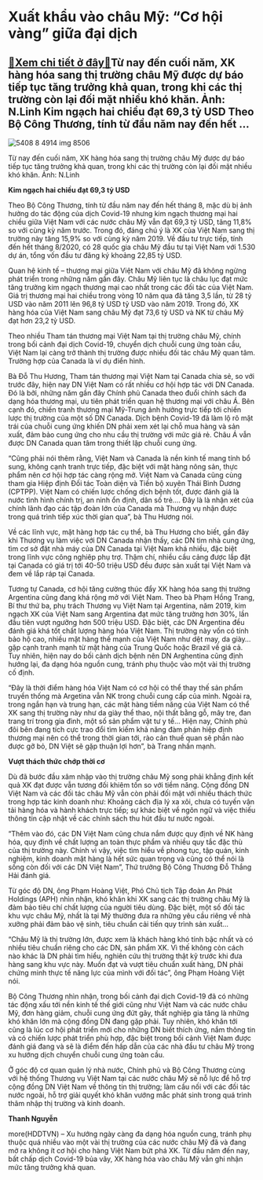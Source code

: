Xuất khẩu vào châu Mỹ: “Cơ hội vàng” giữa đại dịch
==================================================

[:gift:Xem chi tiết ở đây:gift:](https://hddtvn.com/xuat-khau-vao-chau-my-co-hoi-vang-giua-dai-dich/)Từ nay đến cuối năm, XK hàng hóa sang thị trường châu Mỹ được dự báo tiếp tục tăng trưởng khả quan, trong khi các thị trường còn lại đối mặt nhiều khó khăn. Ảnh: N.Linh Kim ngạch hai chiều đạt 69,3 tỷ USD Theo Bộ Công Thương, tính từ đầu năm nay đến hết …
---------------------------------------------------------------------------------------------------------------------------------------------------------------------------------------------------------------------------------------------------------------





![5408 8 4914 img 8506](https://haiquanonline.com.vn/stores/news_dataimages/anhntp/102020/05/16/in_article/5408_8-_4914_IMG_8506.jpg?rt=20201006082218 "undefined")


Từ nay đến cuối năm, XK hàng hóa sang thị trường châu Mỹ được dự báo tiếp tục tăng trưởng khả quan, trong khi các thị trường còn lại đối mặt nhiều khó khăn. Ảnh: N.Linh



**Kim ngạch hai chiều đạt 69,3 tỷ USD** 


Theo Bộ Công Thương, tính từ đầu năm nay đến hết tháng 8, mặc dù bị ảnh hưởng do tác động của dịch Covid-19 nhưng kim ngạch thương mại hai chiều giữa Việt Nam với các nước châu Mỹ vẫn đạt 69,3 tỷ USD, tăng 11,8% so với cùng kỳ năm trước. Trong đó, đáng chú ý là XK của Việt Nam sang thị trường này tăng 15,9% so với cùng kỳ năm 2019. Về đầu tư trực tiếp, tính đến hết tháng 8/2020, có 28 quốc gia châu Mỹ đầu tư tại Việt Nam với 1.530 dự án, tổng vốn đầu tư đăng ký khoảng 22,85 tỷ USD.





Quan hệ kinh tế – thương mại giữa Việt Nam với châu Mỹ đã không ngừng phát triển trong những năm gần đây. Châu Mỹ liên tục là châu lục đạt mức tăng trưởng kim ngạch thương mại cao nhất trong các đối tác của Việt Nam. Giá trị thương mại hai chiều trong vòng 10 năm qua đã tăng 3,5 lần, từ 28 tỷ USD vào năm 2011 lên 96,8 tỷ USD tỷ USD vào năm 2019. Trong đó, XK hàng hóa của Việt Nam sang châu Mỹ đạt 73,6 tỷ USD và NK từ châu Mỹ đạt hơn 23,2 tỷ USD.



Theo nhiều Tham tán thương mại Việt Nam tại thị trường châu Mỹ, chính trong bối cảnh đại dịch Covid-19, chuyển dịch chuỗi cung ứng toàn cầu, Việt Nam lại càng trở thành thị trường được nhiều đối tác châu Mỹ quan tâm. Trường hợp của Canada là ví dụ điển hình.


Bà Đỗ Thu Hương, Tham tán thương mại Việt Nam tại Canada chia sẻ, so với trước đây, hiện nay DN Việt Nam có rất nhiều cơ hội hợp tác với DN Canada. Đó là bởi, những năm gần đây Chính phủ Canada theo đuổi chính sách đa dạng hóa thương mại, ưu tiên phát triển quan hệ thương mại với châu Á. Bên cạnh đó, chiến tranh thương mại Mỹ-Trung ảnh hưởng trực tiếp tới chiến lược thị trường của một số DN Canada. Dịch bệnh Covid-19 đã làm lộ rõ mặt trái của chuỗi cung ứng khiến DN phải xem xét lại chỗ mua hàng và sản xuất, đảm bảo cung ứng cho nhu cầu thị trường với mức giá rẻ. Châu Á vẫn được DN Canada quan tâm trong thiết lập chuỗi cung ứng.


“Cũng phải nói thêm rằng, Việt Nam và Canada là nền kinh tế mang tính bổ sung, không cạnh tranh trực tiếp, đặc biệt với mặt hàng nông sản, thực phẩm nên cơ hội hợp tác càng rộng mở. Việt Nam và Canada cũng cùng tham gia Hiệp định Đối tác Toàn diện và Tiến bộ xuyên Thái Bình Dương (CPTPP). Việt Nam có chiến lược chống dịch bệnh tốt, được đánh giá là nước tình hình chính trị, an ninh ổn định, dân số trẻ…. Đây là là nhận xét của chính lãnh đạo các tập đoàn lớn của Canada mà Thương vụ nhận được trong quá trình tiếp xúc thời gian qua”, bà Thu Hương nói.


Về các lĩnh vực, mặt hàng hợp tác cụ thể, bà Thu Hương cho biết, gần đây khi Thương vụ làm việc với DN Canada nhận thấy, các DN tìm nhà cung ứng, tìm cơ sở đặt nhà máy của DN Canada tại Việt Nam khá nhiều, đặc biệt trong lĩnh vực công nghiêp phụ trợ. Thậm chí, nhiều cầu cảng được lắp đặt tại Canada có giá trị tới 40-50 triệu USD đều được sản xuất tại Việt Nam và đem về lắp ráp tại Canada.


Tương tự Canada, cơ hội tăng cường thúc đẩy XK hàng hóa sang thị trường Argentina cũng đang khá rộng mở với Việt Nam. Theo bà Phạm Hồng Trang, Bí thư thứ ba, phụ trách Thương vụ Việt Nam tại Argentina, năm 2019, kim ngạch XK của Việt Nam sang Argentina đạt mức tăng trưởng hơn 30%, lần đầu tiên vượt ngưỡng hơn 500 triệu USD. Đặc biệt, các DN Argentina đều đánh giá khá tốt chất lượng hàng hóa Việt Nam. Thị trường này vốn có tính bảo hộ cao, nhiều mặt hàng thế mạnh của Việt Nam như dệt may, da giày… gặp cạnh tranh mạnh từ mặt hàng của Trung Quốc hoặc Brazil về giá cả. Tuy nhiên, hiện nay do bối cảnh dịch bệnh nên DN Arghentina cũng định hướng lại, đa dạng hóa nguồn cung, tránh phụ thuộc vào một vài thị trường cố định.


“Đây là thời điểm hàng hóa Việt Nam có cơ hội có thể thay thế sản phẩm truyền thống mà Argetina vẫn NK trong chuỗi cung cấp của mình. Ngoài ra, trong ngắn hạn và trung hạn, các mặt hàng tiềm năng của Việt Nam có thể XK sang thị trường này như da giày thể thao, nội thất bằng gỗ, mây tre, đan trang trí trong gia đình, một số sản phẩm vật tư y tế… Hiện nay, Chính phủ đôi bên đang tích cực trao đổi tìm kiếm khả năng đàm phán hiệp định thương mại nên có thể trong thời gian tới, rào cản thuế quan sẽ phần nào được gỡ bỏ, DN Việt sẽ gặp thuận lợi hơn”, bà Trang nhấn mạnh.


**Vượt thách thức chớp thời cơ**


Dù đã bước đầu xâm nhập vào thị trường châu Mỹ song phải khẳng định kết quả XK đạt được vẫn tương đối khiêm tốn so với tiềm năng. Cộng đồng DN Việt Nam và các đối tác châu Mỹ vẫn còn phải đối mặt với nhiều thách thức trong hợp tác kinh doanh như: Khoảng cách địa lý xa xôi, chưa có tuyến vận tải hàng hóa và hành khách trực tiếp; sự khác biệt về ngôn ngữ và việc thiếu thông tin cập nhật về các chính sách thu hút đầu tư nước ngoài.


“Thêm vào đó, các DN Việt Nam cũng chưa nắm được quy định về NK hàng hóa, quy định về chất lượng an toàn thực phẩm và nhiều quy tắc đặc thù của thị trường này. Chính vì vậy, việc tìm hiểu về phong tục, tập quán, kinh nghiệm, kinh doanh mặt hàng là hết sức quan trọng và cũng có thể nói là sống còn đối với các DN Việt Nam”, Thứ trưởng Bộ Công Thương Đỗ Thắng Hải đánh giá.


Từ góc độ DN, ông Phạm Hoàng Việt, Phó Chủ tịch Tập đoàn An Phát Holdings (APH) nhìn nhận, khó khăn khi XK sang các thị trường châu Mỹ là đảm bảo tiêu chí chất lượng của người tiêu dùng. Đặc biệt, một số đối tác khu vực châu Mỹ, nhất là tại Mỹ thường đưa ra những yêu cầu riêng về nhà xưởng phải đảm bảo vệ sinh, tiêu chuẩn cải tiến quy trình sản xuất…


“Châu Mỹ là thị trường lớn, được xem là khách hàng khó tính bậc nhất và có nhiều tiêu chuẩn riêng cho các DN, sản phẩm XK. Vì thế không còn cách nào khác là DN phải tìm hiểu, nghiên cứu thị trường thật kỹ trước khi đưa hàng sang khu vực này. Muốn đạt và vượt tiêu chuẩn xuất hàng, DN phải chứng minh thực tế năng lực của mình với đối tác”, ông Phạm Hoàng Việt nói.


Bộ Công Thương nhìn nhận, trong bối cảnh đại dịch Covid-19 đã có những tác động xấu tới nền kinh tế thế giới cũng như Việt Nam và các nước châu Mỹ, đơn hàng giảm, chuỗi cung ứng đứt gãy, thất nghiệp gia tăng là những khó khăn lớn mà cộng đồng DN đang gặp phải. Tuy nhiên, khó khăn tới cũng là lúc cơ hội phát triển mới cho những DN biết thích ứng, nắm thông tin và có chiến lược phát triển phù hợp, đặc biệt trong bối cảnh Việt Nam được đánh giá đang và sẽ là điểm đến hấp dẫn của các nhà đầu tư châu Mỹ trong xu hướng dịch chuyển chuỗi cung ứng toàn cầu.


Ở góc độ cơ quan quản lý nhà nước, Chính phủ và Bộ Công Thương cùng với hệ thống Thương vụ Việt Nam tại các nước châu Mỹ sẽ nỗ lực để hỗ trợ cộng đồng DN Việt Nam về thông tin thị trường; làm cầu nối với các đối tác nước ngoài, hỗ trợ giải quyết khó khăn vướng mắc phát sinh trong quá trình thâm nhập thị trường và kinh doanh.




**Thanh Nguyễn**



more(HDDTVN) – Xu hướng ngày càng đa dạng hóa nguồn cung, tránh phụ thuộc quá nhiều vào một vài thị trường của các nước châu Mỹ đã và đang mở ra không ít cơ hội cho hàng Việt Nam bứt phá XK. Từ đầu năm đến nay, bất chấp dịch Covid-19 bủa vây, XK hàng hóa vào châu Mỹ vẫn ghi nhận mức tăng trưởng khả quan.

